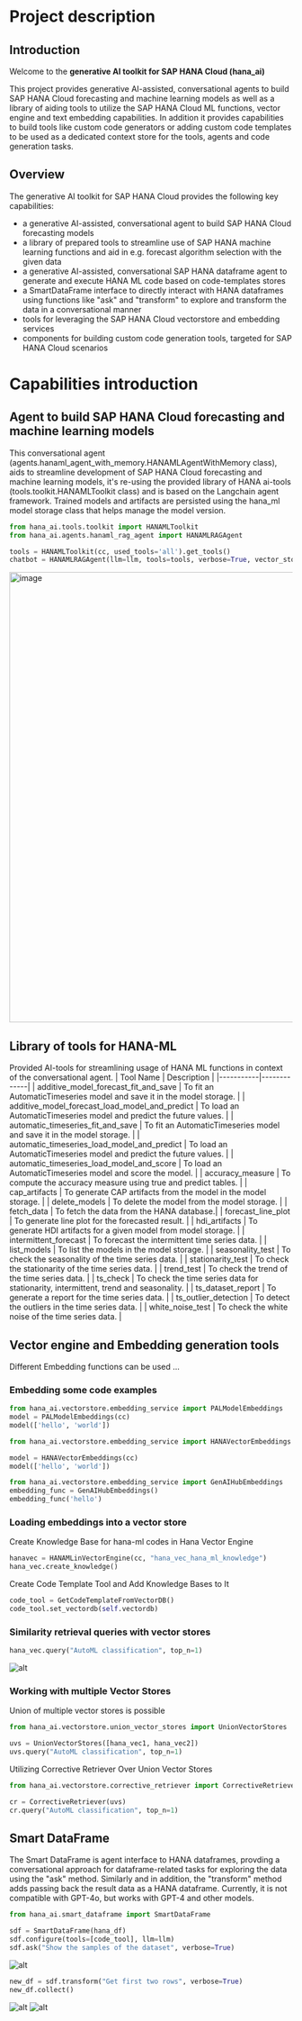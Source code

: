# Project description

## Introduction

Welcome to the __generative AI toolkit for SAP HANA Cloud (hana_ai)__ 

This project provides generative AI-assisted, conversational agents to build SAP HANA Cloud forecasting and machine learning models as well as a library of aiding tools to utilize the SAP HANA Cloud ML functions, vector engine and text embedding capabilities. In addition it provides capabilities to build tools like custom code generators or adding custom code templates to be used as a dedicated context store for the tools, agents and code generation tasks.

## Overview
The generative AI toolkit for SAP HANA Cloud provides the following key capabilities:
* a generative AI-assisted, conversational agent to build SAP HANA Cloud forecasting models
* a library of prepared tools to streamline use of SAP HANA machine learning functions and aid in e.g. forecast algorithm selection with the given data
* a generative AI-assisted, conversational SAP HANA dataframe agent to generate and execute HANA ML code based on code-templates stores
* a SmartDataFrame interface to directly interact with HANA dataframes using functions like "ask" and "transform" to explore and transform the data in a conversational manner
* tools for leveraging the SAP HANA Cloud vectorstore and embedding services
* components for building custom code generation tools, targeted for SAP HANA Cloud scenarios  
  
# Capabilities introduction

## Agent to build SAP HANA Cloud forecasting and machine learning models
This conversational agent (agents.hanaml_agent_with_memory.HANAMLAgentWithMemory class), aids to streamline development of SAP HANA Cloud forecasting and machine learning models, it's re-using the provided library of HANA ai-tools (tools.toolkit.HANAMLToolkit class) and is based on the Langchain agent framework. Trained models and artifacts are persisted using the hana_ml model storage class that helps manage the model version.
```python
from hana_ai.tools.toolkit import HANAMLToolkit
from hana_ai.agents.hanaml_rag_agent import HANAMLRAGAgent

tools = HANAMLToolkit(cc, used_tools='all').get_tools()
chatbot = HANAMLRAGAgent(llm=llm, tools=tools, verbose=True, vector_store_type="hanadb", hana_connection_context=cc)

```
<img src="./doc/image/chatbotwithtoolkit.png" alt="image" width="800" height="auto">

## Library of tools for HANA-ML 
Provided AI-tools for streamlining usage of HANA ML functions in context of the conversational agent.
| Tool Name | Description |
|-----------|-------------|
| additive_model_forecast_fit_and_save | To fit an AutomaticTimeseries model and save it in the model storage. |
| additive_model_forecast_load_model_and_predict | To load an AutomaticTimeseries model and predict the future values. |
| automatic_timeseries_fit_and_save | To fit an AutomaticTimeseries model and save it in the model storage. |
| automatic_timeseries_load_model_and_predict | To load an AutomaticTimeseries model and predict the future values. |
| automatic_timeseries_load_model_and_score | To load an AutomaticTimeseries model and score the model. |
| accuracy_measure | To compute the accuracy measure using true and predict tables. |
| cap_artifacts | To generate CAP artifacts from the model in the model storage. |
| delete_models | To delete the model from the model storage. |
| fetch_data | To fetch the data from the HANA database.|
| forecast_line_plot | To generate line plot for the forecasted result. |
| hdi_artifacts | To generate HDI artifacts for a given model from model storage. |
| intermittent_forecast | To forecast the intermittent time series data. |
| list_models | To list the models in the model storage. |
| seasonality_test | To check the seasonality of the time series data. |
| stationarity_test | To check the stationarity of the time series data. |
| trend_test | To check the trend of the time series data. |
| ts_check | To check the time series data for stationarity, intermittent, trend and seasonality. |
| ts_dataset_report | To generate a report for the time series data. |
| ts_outlier_detection | To detect the outliers in the time series data. |
| white_noise_test | To check the white noise of the time series data. |

## Vector engine and Embedding generation tools
Different Embedding functions can be used ...
### Embedding some code examples
```python
from hana_ai.vectorstore.embedding_service import PALModelEmbeddings
model = PALModelEmbeddings(cc)
model(['hello', 'world'])

from hana_ai.vectorstore.embedding_service import HANAVectorEmbeddings

model = HANAVectorEmbeddings(cc)
model(['hello', 'world'])
```

```python
from hana_ai.vectorstore.embedding_service import GenAIHubEmbeddings
embedding_func = GenAIHubEmbeddings()
embedding_func('hello')
```
### Loading embeddings into a vector store
Create Knowledge Base for hana-ml codes in Hana Vector Engine
```python
hanavec = HANAMLinVectorEngine(cc, "hana_vec_hana_ml_knowledge")
hana_vec.create_knowledge()
```

Create Code Template Tool and Add Knowledge Bases to It
```python
code_tool = GetCodeTemplateFromVectorDB()
code_tool.set_vectordb(self.vectordb)
```
### Similarity retrieval queries with vector stores
```python
hana_vec.query("AutoML classification", top_n=1)
```
![alt](./doc/image/code_template.png)

### Working with multiple Vector Stores
Union of multiple vector stores is possible
```python
from hana_ai.vectorstore.union_vector_stores import UnionVectorStores

uvs = UnionVectorStores([hana_vec1, hana_vec2])
uvs.query("AutoML classification", top_n=1)
```
Utilizing Corrective Retriever Over Union Vector Stores
```python
from hana_ai.vectorstore.corrective_retriever import CorrectiveRetriever

cr = CorrectiveRetriever(uvs)
cr.query("AutoML classification", top_n=1)
```

## Smart DataFrame
The Smart DataFrame is agent interface to HANA dataframes, provding a conversational approach for dataframe-related tasks for exploring the data using the "ask" method. Similarly and in addition, the "transform" method adds passing back the result data as a HANA dataframe. Currently, it is not compatible with GPT-4o, but works with GPT-4 and other models.

```python
from hana_ai.smart_dataframe import SmartDataFrame

sdf = SmartDataFrame(hana_df)
sdf.configure(tools=[code_tool], llm=llm)
sdf.ask("Show the samples of the dataset", verbose=True)
```
![alt](./doc/image/smartdf_ask.png)

```python
new_df = sdf.transform("Get first two rows", verbose=True)
new_df.collect()
```
![alt](./doc/image/smartdf_transform.png)
![alt](./doc/image/smartdf_res.png)




